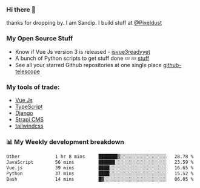 ### Hi there 👋

thanks for dropping by.
I am Sandip. I build stuff at [@Pixeldust](github.com/pixeldust-in/)

###  **My Open Source Stuff**

 - Know if Vue Js version 3 is released -  [isvue3readyyet](https://github.com/sandiprb/isvue3readyyet)
 - A bunch of Python scripts to get stuff done 💤 💤 [stuff](https://github.com/sandiprb/stuff)
 - See all your starred Github repositories at one single place [github-telescope](https://github.com/sandiprb/github-telescope)



###  **My tools of trade:**
 - [Vue Js](https://github.com/vuejs/vue/)
 - [TypeScript](https://github.com/microsoft/TypeScript)
 - [Django](github.com/django/django)
 - [Strapi CMS](github.com/strapi/strapi)
 - [tailwindcss](https://github.com/tailwindlabs/tailwindcss)


###  📊 **My Weekly development breakdown**
<!--START_SECTION:waka-->

```txt
Other             1 hr 8 mins     ███████▒░░░░░░░░░░░░░░░░░   28.78 %
JavaScript        56 mins         ██████░░░░░░░░░░░░░░░░░░░   23.59 %
Vue.js            39 mins         ████░░░░░░░░░░░░░░░░░░░░░   16.65 %
Python            37 mins         ████░░░░░░░░░░░░░░░░░░░░░   15.52 %
Bash              14 mins         █▓░░░░░░░░░░░░░░░░░░░░░░░   06.05 %
```

<!--END_SECTION:waka-->
